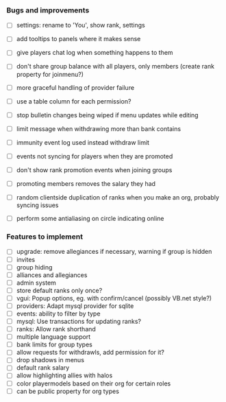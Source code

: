 ### Bugs and improvements
- [ ] settings: rename to 'You', show rank, settings
- [ ] add tooltips to panels where it makes sense
- [ ] give players chat log when something happens to them
- [ ] don't share group balance with all players, only members (create rank property for joinmenu?)
- [ ] more graceful handling of provider failure
- [ ] use a table column for each permission?
- [ ] stop bulletin changes being wiped if menu updates while editing
- [ ] limit message when withdrawing more than bank contains
- [ ] immunity event log used instead withdraw limit
- [ ] events not syncing for players when they are promoted
- [ ] don't show rank promotion events when joining groups
- [ ] promoting members removes the salary they had
- [ ] random clientside duplication of ranks when you make an org, probably syncing issues
- [ ] perform some antialiasing on circle indicating online


### Features to implement
- [ ] upgrade: remove allegiances if necessary, warning if group is hidden
- [ ] invites
- [ ] group hiding
- [ ] alliances and allegiances
- [ ] admin system
- [ ] store default ranks only once?  
- [ ] vgui: Popup options, eg. with confirm/cancel (possibly VB.net style?)
- [ ] providers: Adapt mysql provider for sqlite  
- [ ] events: ability to filter by type
- [ ] mysql: Use transactions for updating ranks?
- [ ] ranks: Allow rank shorthand
- [ ] multiple language support
- [ ] bank limits for group types
- [ ] allow requests for withdrawls, add permission for it?
- [ ] drop shadows in menus
- [ ] default rank salary
- [ ] allow highlighting allies with halos
- [ ] color playermodels based on their org for certain roles
- [ ] can be public property for org types
